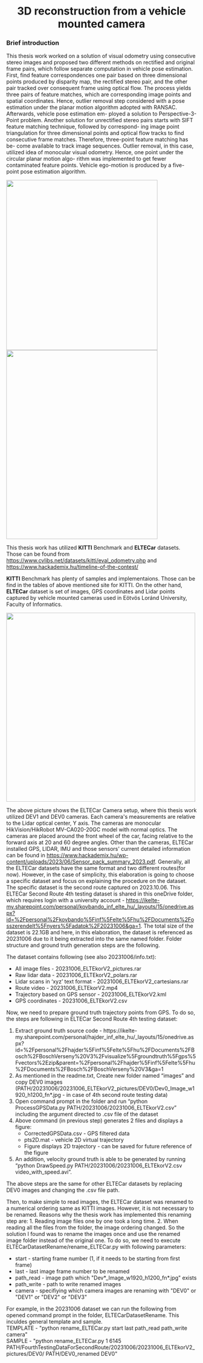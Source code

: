 <h1 align="center"> <b>3D reconstruction from a vehicle mounted camera</b>  </h1>

<h3> Brief introduction </h3>
<p>This thesis work worked on a solution of visual odometry using consecutive stereo images and proposed two different methods on rectified and original frame pairs, which follow separate computation in vehicle pose estimation. First, find feature correspondences one pair based on three dimensional points produced by disparity map, the rectified stereo pair, and the other pair tracked over consequent frame using optical flow. The process yields three pairs of feature matches, which are corresponding image points and spatial coordinates. Hence, outlier removal step considered with a pose estimation under the planar motion algorithm adopted with RANSAC. Afterwards, vehicle pose estimation em- ployed a solution to Perspective-3-Point problem. Another solution for unrectified stereo pairs starts with SIFT feature matching technique, followed by correspond- ing image point triangulation for three dimensional points and optical flow tracks to find consecutive frame matches. Therefore, three-point feature matching has be- come available to track image sequences. Outlier removal, in this case, utilized idea of monocular visual odometry. Hence, one point under the circular planar motion algo- rithm was implemented to get fewer contaminated feature points. Vehicle ego-motion is produced by a five-point pose estimation algorithm. </p>

<img src="https://github.com/bbaigalmaa/3D-reconstruction-from-a-vehicle-mounted-camera/assets/25894954/35ed2c1a-f26d-4316-9b15-c5d207ab3fba" width="400" height="450">
<img src="https://github.com/bbaigalmaa/3D-reconstruction-from-a-vehicle-mounted-camera/assets/25894954/5969ba0e-2847-4a74-a82d-a0fe64e089b1" width="400" height="500"> 


This thesis work has utilized **KITTI** Benchmark and **ELTECar** datasets. Those can be found from https://www.cvlibs.net/datasets/kitti/eval_odometry.php and https://www.hackademix.hu/timeline-of-the-contest/

**KITTI** Benchmark has plenty of samples and implementaions. Those can be find in the tables of above mentioned site for KITTI. 
On the other hand, **ELTECar** dataset is set of images, GPS coordinates and Lidar points captured by vehicle mounted cameras used in Eötvös Loránd University, Faculty of Informatics.

<img src="https://github.com/bbaigalmaa/3D-reconstruction-from-a-vehicle-mounted-camera/assets/25894954/3b57ae26-e7af-44a9-a970-8cb2ea548753" width="500" height="500">

The above picture shows the ELTECar Camera setup, where this thesis work utilized DEV1 and DEV0 cameras. Each camera's measurements are relative to the Lidar optical center, Y axis. The cameras are monocular HikVision/HikRobot MV-CA020-20GC model with normal optics. The cameras are placed around the front wheel of the car, facing relative to the forward axis at 20 and 60 degree angles. Other than the cameras, ELTECar installed GPS, LIDAR, IMU and those sensors' current detailed information can be found in https://www.hackademix.hu/wp-content/uploads/2023/06/Sensor_pack_summary_2023.pdf. Generally, all the ELTECar datasets have the same format and two different routes(for now). However, in the case of simplicity, this elaboration is going to choose a specific dataset and focus on explaining the procedure on the dataset. The specific dataset is the second route captured on 2023.10.06. This ELTECar Second Route 4th testing dataset is shared in this oneDrive folder, which requires login with a university account - https://ikelte-my.sharepoint.com/personal/kovbando_inf_elte_hu/_layouts/15/onedrive.aspx?id=%2Fpersonal%2Fkovbando%5Finf%5Felte%5Fhu%2FDocuments%2Fosszerendelt%5Fnyers%5Fadatok%2F20231006&ga=1. The total size of the dataset is 22.1GB and here, in this elaboration, the dataset is referenced as 20231006 due to it being extracted into the same named folder. Folder structure and ground truth generation steps are the following.

The dataset contains following (see also 20231006/info.txt): 
<ul>
  <li>All image files - 20231006_ELTEkorV2_pictures.rar</li>
  <li>Raw lidar data - 20231006_ELTEkorV2_polars.rar</li>
  <li>Lidar scans in ‘xyz’ text format - 20231006_ELTEkorV2_cartesians.rar</li>
  <li>Route video - 20231006_ELTEkorV2.mp4</li>
  <li>Trajectory based on GPS sensor - 20231006_ELTEkorV2.kml</li>
  <li>GPS coordinates - 20231006_ELTEkorV2.csv</li>
</ul> 

Now, we need to prepare ground truth trajectory points from GPS. To do so, the steps are following in ELTECar Second Route 4th testing dataset:
<ol>
  <li>Extract ground truth source code - https://ikelte-my.sharepoint.com/personal/hajder_inf_elte_hu/_layouts/15/onedrive.aspx?id=%2Fpersonal%2Fhajder%5Finf%5Felte%5Fhu%2FDocuments%2FBosch%2FBoschVerseny%20V3%2Fvisualize%5Fgroundtruth%5Fgps%5Fvectors%2Ezip&parent=%2Fpersonal%2Fhajder%5Finf%5Felte%5Fhu%2FDocuments%2FBosch%2FBoschVerseny%20V3&ga=1</li>
  <li>As mentioned in the readme.txt, Create new folder named “images” and copy DEV0 images (PATH/20231006/20231006_ELTEkorV2_pictures/DEV0/Dev0_Image_w1920_h1200_fn*.jpg - in case of 4th second route testing data)</li>
  <li>Open command prompt in the folder and run “python ProcessGPSData.py PATH/20231006/20231006_ELTEkorV2.csv” including the argument directed to .csv file of the dataset </li>
  <li>Above command (in previous step) generates 2 files and displays a figure:
		<ul>
            	    <li>CorrectedGPSData.csv - GPS filtered data</li>
		    <li>pts2D.mat - vehicle 2D virtual trajectory</li>
		    <li>Figure displays 2D trajectory - can be saved for future reference of the figure </li> </ul>
  <li>An addition, velocity ground truth is able to be generated by running “python DrawSpeed.py PATH/20231006/20231006_ELTEkorV2.csv video_with_speed.avi”. </li>
</ol> 
The above steps are the same for other ELTECar datasets by replacing DEV0 images and changing the .csv file path.

Then, to make simple to read images, the ELTECar dataset was renamed to a numerical ordering same as KITTI images. However, it is not necessary to be renamed. Reasons why the thesis work has implemented this renaming step are: 1. Reading image files one by one took a long time.
                        2. When reading all the files from the folder, the image ordering changed.
So the solution I found was to rename the images once and use the renamed image folder instead of the original one.
To do so, we need to execute ELTECarDatasetRename/rename_ELTECar.py with following parameters:
<ul>
<li> start - starting frame number (1, if it needs to be starting from first frame)</li>
    <li>last - last image frame number to be renamed </li>
    <li>path_read - image path which "Dev*_Image_w1920_h1200_fn*.jpg" exists</li>
    <li>path_write - path to write renamed images</li>
    <li>camera - specifiying which camera images are renaming with "DEV0" or "DEV1" or "DEV2" or "DEV3"</li>
</ul>
For example, in the 20231006 dataset we can run the following from opened command prompt in the folder, ELTECarDatasetRename. This inculdes general template and sample. <br>
TEMPLATE  -  "python rename_ELTECar.py start last path_read path_write camera" <br>
SAMPLE    -  "python rename_ELTECar.py 1 6145 PATH/FourthTestingDataForSecondRoute/20231006/20231006_ELTEkorV2_pictures/DEV0/ PATH/DEV0_renamed DEV0" <br>
